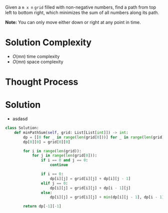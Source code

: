 Given a `m x n` `grid` filled with non-negative numbers, find a path from top left to bottom right, which minimizes the sum of all numbers along its path.

**Note:** You can only move either down or right at any point in time.
# Solution Complexity
- $O(mn)$ time complexity
- $O(mn)$ space complexity
# Thought Process
# Solution
- asdasd
```Python
class Solution:
	def minPathSum(self, grid: List[List[int]]) -> int:
		dp = [[0 for _ in range(len(grid[0]))] for _ in range(len(grid))]
		dp[0][0] = grid[0][0]

		for i in range(len(grid)):
			for j in range(len(grid[0])):
				if i == 0 and j == 0:
					continue

				if i == 0:
					dp[i][j] = grid[i][j] + dp[i][j - 1]
				elif j == 0:
					dp[i][j] = grid[i][j] + dp[i - 1][j]
				else:
					dp[i][j] = grid[i][j] + min(dp[i][j - 1], dp[i - 1][j])

		return dp[-1][-1]
```